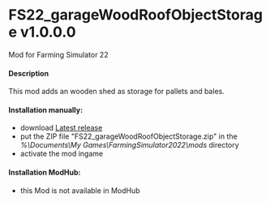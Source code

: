 # FS22_garageWoodRoofObjectStorage v1.0.0.0
Mod for Farming Simulator 22

#### Description
This mod adds an wooden shed as storage for pallets and bales.

#### Installation manually:
* download [Latest release](https://github.com/johnwayne1930/FS22_garageWoodRoofObjectStorage/releases/latest)
* put the ZIP file "FS22_garageWoodRoofObjectStorage.zip" in the  
_%\Documents\My Games\FarmingSimulator2022\mods_ directory
* activate the mod ingame

#### Installation ModHub:
* this Mod is not available in ModHub
